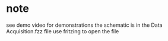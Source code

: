 # note

see demo video for demonstrations
the schematic is in the Data Acquisition.fzz file
use fritzing to open the file

